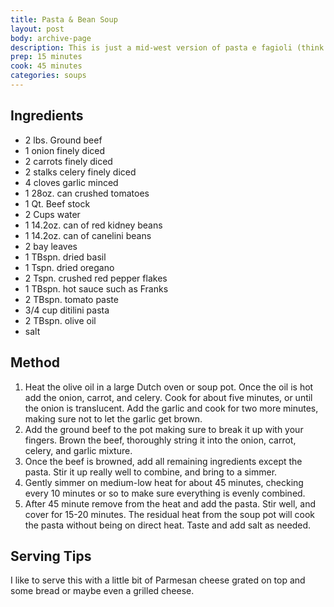 ```yaml
---
title: Pasta & Bean Soup	
layout: post
body: archive-page
description: This is just a mid-west version of pasta e fagioli (think Olive Garden). It's really fast to make and is hearty enough to be a meal on it's own.	
prep: 15 minutes
cook: 45 minutes
categories: soups
---
```


## Ingredients
- 2 lbs. Ground beef
- 1 onion finely diced
- 2 carrots finely diced
- 2 stalks celery finely diced
- 4 cloves garlic minced
- 1 28oz. can crushed tomatoes
- 1 Qt. Beef stock
- 2 Cups water
- 1 14.2oz. can of red kidney beans
- 1 14.2oz. can of canelini beans
- 2 bay leaves
- 1 TBspn. dried basil
- 1 Tspn. dried oregano
- 2 Tspn. crushed red pepper flakes
- 1 TBspn. hot sauce such as Franks
- 2 TBspn. tomato paste
- 3/4 cup ditilini pasta
- 2 TBspn. olive oil
- salt

## Method
1. Heat the olive oil in a large Dutch oven or soup pot. Once the oil is hot add the onion, carrot, and celery. Cook for about five minutes, or until the onion is translucent. Add the garlic and cook for two more minutes, making sure not to let the garlic get brown.
2. Add the ground beef to the pot making sure to break it up with your fingers. Brown the beef, thoroughly string it into the onion, carrot, celery, and garlic mixture.
3. Once the beef is browned, add all remaining ingredients except the pasta. Stir it up really well to combine, and bring to a simmer.
4. Gently simmer on medium-low heat for about 45 minutes, checking every 10 minutes or so to make sure everything is evenly combined.
5. After 45 minute remove from the heat and add the pasta. Stir well, and cover for 15-20 minutes. The residual heat from the soup pot will cook the pasta without being on direct heat. Taste and add salt as needed.
 
## Serving Tips
I like to serve this with a little bit of Parmesan cheese grated on top and some bread or maybe even a grilled cheese.